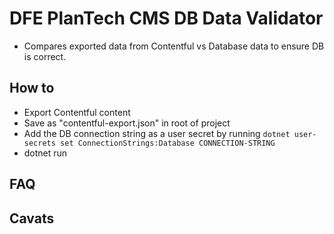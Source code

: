 # DFE PlanTech CMS DB Data Validator

- Compares exported data from Contentful vs Database data to ensure DB is correct.

## How to

- Export Contentful content
- Save as "contentful-export.json" in root of project
- Add the DB connection string as a user secret by running `dotnet user-secrets set ConnectionStrings:Database CONNECTION-STRING`
- dotnet run

## FAQ

## Cavats